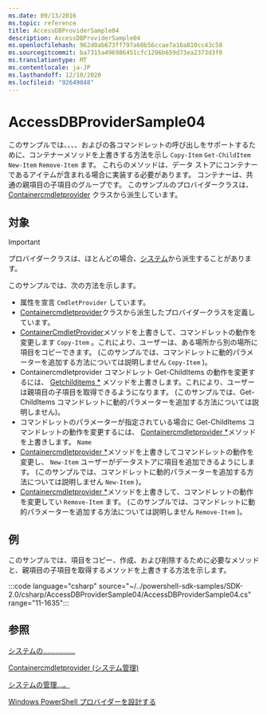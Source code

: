```yaml
---
ms.date: 09/13/2016
ms.topic: reference
title: AccessDBProviderSample04
description: AccessDBProviderSample04
ms.openlocfilehash: 962d0ab673ff797a60b56ccae7a16a810cc43c58
ms.sourcegitcommit: ba7315a496986451cfc1296b659d73ea2373d3f0
ms.translationtype: MT
ms.contentlocale: ja-JP
ms.lasthandoff: 12/10/2020
ms.locfileid: "92649048"
---
```

# <a name="accessdbprovidersample04"></a>AccessDBProviderSample04

このサンプルでは、、、、およびの各コマンドレットの呼び出しをサポートするために、コンテナーメソッドを上書きする方法を示し `Copy-Item` `Get-ChildItem` `New-Item` `Remove-Item` ます。 これらのメソッドは、データ ストアにコンテナーであるアイテムが含まれる場合に実装する必要があります。 コンテナーは、共通の親項目の子項目のグループです。 このサンプルのプロバイダークラスは、 [Containercmdletprovider](/dotnet/api/System.Management.Automation.Provider.ContainerCmdletProvider) クラスから派生しています。

## <a name="demonstrates"></a>対象

> [!IMPORTANT]
> プロバイダークラスは、ほとんどの場合、[システム](/dotnet/api/System.Management.Automation.Provider.NavigationCmdletProvider)から派生することがあります。

このサンプルでは、次の方法を示します。

- 属性を宣言 `CmdletProvider` しています。
- [Containercmdletprovider](/dotnet/api/System.Management.Automation.Provider.ContainerCmdletProvider)クラスから派生したプロバイダークラスを定義しています。
- [ContainerCmdletProvider](/dotnet/api/System.Management.Automation.Provider.ContainerCmdletProvider.CopyItem)メソッドを上書きして、コマンドレットの動作を変更します `Copy-Item` 。これにより、ユーザーは、ある場所から別の場所に項目をコピーできます。 (このサンプルでは、コマンドレットに動的パラメーターを追加する方法については説明しません `Copy-Item` )。
- Containercmdletprovider コマンドレット Get-ChildItems の動作を変更するには、 [Getchilditems *](/dotnet/api/System.Management.Automation.Provider.ContainerCmdletProvider.GetChildItems) メソッドを上書きします。これにより、ユーザーは親項目の子項目を取得できるようになります。 (このサンプルでは、Get-ChildItems コマンドレットに動的パラメーターを追加する方法については説明しません)。
- コマンドレットのパラメーターが指定されている場合に Get-ChildItems コマンドレットの動作を変更するには、 [Containercmdletprovider *](/dotnet/api/System.Management.Automation.Provider.ContainerCmdletProvider.GetChildNames)メソッドを上書きします。 `Name`
- [Containercmdletprovider *](/dotnet/api/System.Management.Automation.Provider.ContainerCmdletProvider.NewItem)メソッドを上書きしてコマンドレットの動作を変更し、 `New-Item` ユーザーがデータストアに項目を追加できるようにします。 (このサンプルでは、コマンドレットに動的パラメーターを追加する方法については説明しません `New-Item` )。
- [Containercmdletprovider *](/dotnet/api/System.Management.Automation.Provider.ContainerCmdletProvider.RemoveItem)メソッドを上書きして、コマンドレットの動作を変更してい `Remove-Item` ます。 (このサンプルでは、コマンドレットに動的パラメーターを追加する方法については説明しません `Remove-Item` )。

## <a name="example"></a>例

このサンプルでは、項目をコピー、作成、および削除するために必要なメソッドと、親項目の子項目を取得するメソッドを上書きする方法を示します。

:::code language="csharp" source="~/../powershell-sdk-samples/SDK-2.0/csharp/AccessDBProviderSample04/AccessDBProviderSample04.cs" range="11-1635":::

## <a name="see-also"></a>参照

[システムの................](/dotnet/api/System.Management.Automation.Provider.ItemCmdletProvider)

[Containercmdletprovider (システム管理)](/dotnet/api/System.Management.Automation.Provider.ContainerCmdletProvider)

[システムの管理...。](/dotnet/api/System.Management.Automation.Provider.NavigationCmdletProvider)

[Windows PowerShell プロバイダーを設計する](./provider-types.md)
